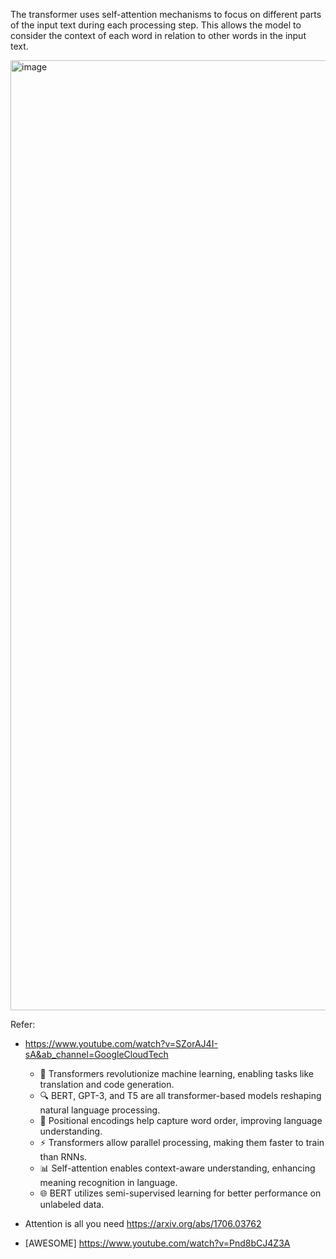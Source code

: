 The transformer uses self-attention mechanisms to focus on different parts of the input text during each processing step. 
This allows the model to consider the context of each word in relation to other words in the input text.

<img width="1520" alt="image" src="https://github.com/user-attachments/assets/a39a7017-4c2a-471d-9bba-a90fef792252">


Refer:
* https://www.youtube.com/watch?v=SZorAJ4I-sA&ab_channel=GoogleCloudTech

  - 🚀 Transformers revolutionize machine learning, enabling tasks like translation and code generation.
  - 🔍 BERT, GPT-3, and T5 are all transformer-based models reshaping natural language processing.
  - 🧠 Positional encodings help capture word order, improving language understanding.
  - ⚡ Transformers allow parallel processing, making them faster to train than RNNs.
  - 📊 Self-attention enables context-aware understanding, enhancing meaning recognition in language.
  - 🌐 BERT utilizes semi-supervised learning for better performance on unlabeled data.

* Attention is all you need https://arxiv.org/abs/1706.03762
* [AWESOME] https://www.youtube.com/watch?v=Pnd8bCJ4Z3A

